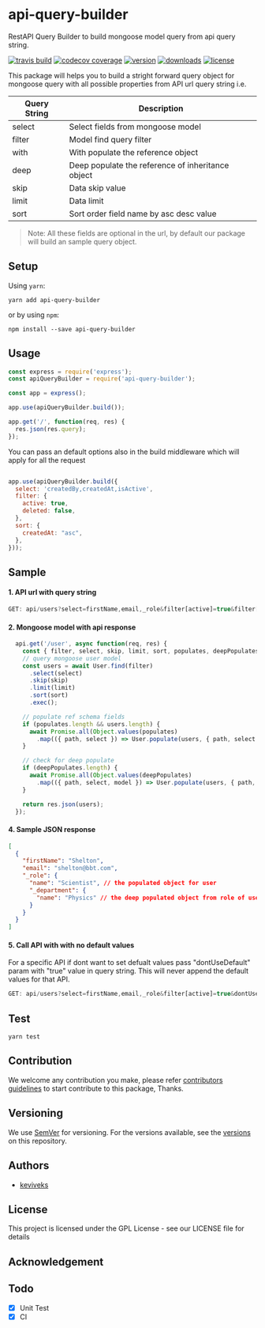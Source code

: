 # api-query-builder
RestAPI Query Builder to build mongoose model query from api query string.

[![travis build](https://img.shields.io/travis/keviveks/api-query-builder.svg)](https://travis-ci.org/keviveks/api-query-builder)
[![codecov coverage](https://img.shields.io/codecov/c/gh/keviveks/api-query-builder.svg?token=1daad088acfd4d15b040eeaa00c3c836)](https://codecov.io/gh/keviveks/api-query-builder)
[![version](https://img.shields.io/npm/v/api-query-builder.svg)](https://www.npmjs.com/package/api-query-builder)
[![downloads](https://img.shields.io/npm/dw/api-query-builder.svg)](https://www.npmjs.com/package/api-query-builder)
[![license](https://img.shields.io/npm/l/api-query-builder.svg)](https://github.com/keviveks/api-query-builder/blob/master/LICENSE)

This package will helps you to build a stright forward query object for mongoose query with all possible properties from API url query string i.e.

| Query String  | Description |
|-------------|--------------|
| select  | Select fields from mongoose model  |
| filter | Model find query filter |
| with | With populate the reference object |
| deep | Deep populate the reference of inheritance object  |
| skip | Data skip value |
| limit | Data limit |
| sort | Sort order field name by asc desc value |

> Note: All these fields are optional in the url, by default our package will build an sample query object.

## Setup

Using `yarn`:

```shell
yarn add api-query-builder
```

or by using `npm`:

```shell
npm install --save api-query-builder
```

## Usage

```js
const express = require('express');
const apiQueryBuilder = require('api-query-builder');

const app = express();

app.use(apiQueryBuilder.build());

app.get('/', function(req, res) {
  res.json(res.query);
});
```

You can pass an default options also in the build middleware which will apply for all the request

```js

app.use(apiQueryBuilder.build({
  select: 'createdBy,createdAt,isActive',
  filter: {
    active: true,
    deleted: false,
  },
  sort: {
    createdAt: "asc",
  },
}));

```

## Sample

#### 1. API url with query string

```js
GET: api/users?select=firstName,email,_role&filter[active]=true&filter[createdAt][$gt]=2018-09-09&with[_role]=name,_department_&deep[_role._department]=name&skip=0&limit=10&sort[createdAt]=desc
```

#### 2. Mongoose model with api response

```js
  api.get('/user', async function(req, res) {
    const { filter, select, skip, limit, sort, populates, deepPopulates } = req.query;
    // query mongoose user model
    const users = await User.find(filter)
      .select(select)
      .skip(skip)
      .limit(limit)
      .sort(sort)
      .exec();

    // populate ref schema fields
    if (populates.length && users.length) {
      await Promise.all(Object.values(populates)
        .map(({ path, select }) => User.populate(users, { path, select })));
    }

    // check for deep populate
    if (deepPopulates.length) {
      await Promise.all(Object.values(deepPopulates)
        .map(({ path, select, model }) => User.populate(users, { path, select, model })));
    }

    return res.json(users);
  });
```

#### 4. Sample JSON response

```json
[
  {
    "firstName": "Shelton",
    "email": "shelton@bbt.com",
    "_role": {
      "name": "Scientist", // the populated object for user
      "_department": {
        "name": "Physics" // the deep populated object from role of user
      }
    }
  }
]
```

#### 5. Call API with with no default values

  For a specific API if dont want to set defualt values pass "dontUseDefault" param with "true" value in query string. This will never append the default values for that API.

```js
GET: api/users?select=firstName,email,_role&filter[active]=true&dontUseDefault=true
```

## Test

```shell
yarn test
```

## Contribution

We welcome any contribution you make, please refer [contributors guidelines](https://help.github.com/articles/setting-guidelines-for-repository-contributors/) to start contribute to this package, Thanks.

## Versioning

We use [SemVer](http://semver.org/) for versioning. For the versions available, see the [versions](https://github.com/keviveks/api-query-builder/releases) on this repository.

## Authors

- [keviveks](https://github.com/keviveks)

## License

This project is licensed under the GPL License - see our LICENSE file for details

## Acknowledgement

## Todo

- [x] Unit Test
- [x] CI
